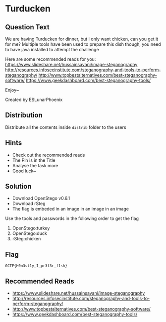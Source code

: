 # Turducken

## Question Text

We are having Turducken for dinner, but I only want chicken, can you get it for me?
Multiple tools have been used to prepare this dish though, you need to have java installed to attempt the challenge

Here are some recommended reads for you:
https://www.slideshare.net/hussainsavani/image-steganography
http://resources.infosecinstitute.com/steganography-and-tools-to-perform-steganography/
http://www.topbestalternatives.com/best-steganography-software/
https://www.geekdashboard.com/best-steganography-tools/

Enjoy~

Created by ESLunarPhoenix

## Distribution
Distribute all the contents inside `distrib` folder to the users

## Hints
* Check out the recommended reads
* The Pin is in the Title
* Analyse the task more
* Good luck~

## Solution
* Download OpenStego v0.6.1
* Download rSteg
* The flag is embeded in an image in an image in an image

Use the tools and passwords in the following order to get the flag
1. OpenStego:turkey
2. OpenStego:duck
3. rSteg:chicken

## Flag
`GCTF{H0n3st1y_I_pr3f3r_f1sh}`

## Recommended Reads
* https://www.slideshare.net/hussainsavani/image-steganography
* http://resources.infosecinstitute.com/steganography-and-tools-to-perform-steganography/
* http://www.topbestalternatives.com/best-steganography-software/
* https://www.geekdashboard.com/best-steganography-tools/
